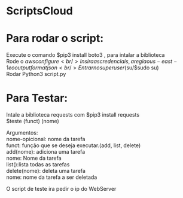 # ScriptsCloud

# Para rodar o script:
Execute o comando $pip3 install boto3 , para intalar a biblioteca
<br />
Rode o $aws configure
<br />
Insira as credenciais, a regiao us-east-1 e o output format json
<br />
Entrar no super user ($su/$sudo su) 
<br />
Rodar Python3 script.py

# Para Testar:
Intale a biblioteca requests com $pip3 install requests
<br />
$teste (funct) (nome)
<br />

Argumentos:
<br />
nome-opicional: nome da tarefa
<br />
funct: função que se deseja executar.(add, list, delete)
<br />
add(nome): adiciona uma tarefa
<br />
    nome: Nome da tarefa
<br />
list():lista todas as tarefas
<br />
delete(nome): deleta uma tarefa
<br />
   nome: nome da tarefa a ser deletada
<br />


O script de teste ira pedir o ip do WebServer
